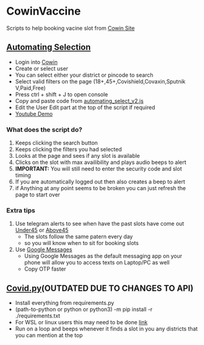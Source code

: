 # CowinVaccine

Scripts to help booking vacine slot from [Cowin Site](https://www.cowin.gov.in/home)

## [Automating Selection](https://github.com/yadurajgupta/CowinVaccine/blob/main/automating_select_v2.js)

- Login into [Cowin](https://selfregistration.cowin.gov.in/)
- Create or select user
- You can select either your district or pincode to search
- Select valid filters on the page (18+,45+,Covishield,Covaxin,Sputnik V,Paid,Free)
- Press ctrl + shift + J to open console
- Copy and paste code from [automating_select_v2.js](https://raw.githubusercontent.com/yadurajgupta/CowinVaccine/main/automating_select_v2.js)
- Edit the User Edit part at the top of the script if required
- [Youtube Demo](https://youtu.be/epKo8R-mI3k)

### What does the script do?

1. Keeps clicking the search button
2. Keeps clicking the filters you had selected
3. Looks at the page and sees if any slot is available
4. Clicks on the slot with max availibility and plays audio beeps to alert
5. **IMPORTANT:** You will still need to enter the security code and slot timing
6. If you are automatically logged out then also creates a beep to alert
7. if Anything at any point seems to be broken you can just refresh the page to start over

### Extra tips

1. Use telegram alerts to see when have the past slots have come out [Under45](https://under45.in/) or [Above45](https://above45.in/)
   - The slots follow the same patern every day
   - so you will know when to sit for booking slots
2. Use [Google Messages](https://play.google.com/store/apps/details?id=com.google.android.apps.messaging&hl=en_IN&gl=US)
   - Using Google Messages as the default messaging app on your phone will allow you to access texts on Laptop/PC as well
   - Copy OTP faster

## [Covid.py](https://github.com/yadurajgupta/CowinVaccine/blob/main/covid.py)(OUTDATED DUE TO CHANGES TO API)

- Install everything from requirements.py
- (path-to-python or python or python3) -m pip install -r ./requirements.txt
- For WSL or linux users this may need to be done [link](https://github.com/greghesp/assistant-relay/issues/49#issuecomment-482837721)
- Run on a loop and beeps whenever it finds a slot in you any districts that you can mention at the top
